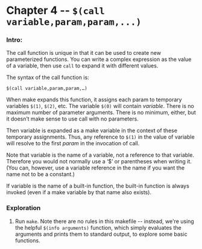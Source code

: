 # Chapter 4 -- `$(call variable,param,param,...)`

### Intro:

The call function is unique in that it can be used to create new parameterized functions. You can write a complex expression as the value of a variable, then use `call` to expand it with different values.

The syntax of the call function is:

`$(call variable,param,param,…)`

When make expands this function, it assigns each param to temporary variables `$(1)`, `$(2)`, etc. The variable `$(0)` will contain *variable*. There is no maximum number of parameter arguments. There is no minimum, either, but it doesn’t make sense to use call with no parameters.

Then variable is expanded as a make variable in the context of these temporary assignments. Thus, any reference to `$(1)` in the value of variable will resolve to the first *param* in the invocation of call.

Note that variable is the name of a variable, not a reference to that variable. Therefore you would not normally use a ‘$’ or parentheses when writing it. (You can, however, use a variable reference in the name if you want the name not to be a constant.)

If variable is the name of a built-in function, the built-in function is always invoked (even if a make variable by that name also exists).


### Exploration

1. Run `make`. Note there are no rules in this makefile -- instead, we're using the helpful `$(info arguments)` function, which simply evaluates the arguments and prints them to standard output, to explore some basic functions.

